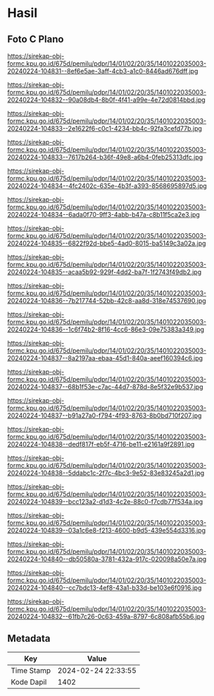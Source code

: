 # Hasil

## Foto C Plano

https://sirekap-obj-formc.kpu.go.id/675d/pemilu/pdpr/14/01/02/20/35/1401022035003-20240224-104831--8ef6e5ae-3aff-4cb3-a1c0-8446ad676dff.jpg

https://sirekap-obj-formc.kpu.go.id/675d/pemilu/pdpr/14/01/02/20/35/1401022035003-20240224-104832--90a08db4-8b0f-4f41-a99e-4e72d0814bbd.jpg

https://sirekap-obj-formc.kpu.go.id/675d/pemilu/pdpr/14/01/02/20/35/1401022035003-20240224-104833--2e1622f6-c0c1-4234-bb4c-92fa3cefd77b.jpg

https://sirekap-obj-formc.kpu.go.id/675d/pemilu/pdpr/14/01/02/20/35/1401022035003-20240224-104833--7617b264-b36f-49e8-a6b4-0feb25313dfc.jpg

https://sirekap-obj-formc.kpu.go.id/675d/pemilu/pdpr/14/01/02/20/35/1401022035003-20240224-104834--4fc2402c-635e-4b3f-a393-8568695897d5.jpg

https://sirekap-obj-formc.kpu.go.id/675d/pemilu/pdpr/14/01/02/20/35/1401022035003-20240224-104834--6ada0f70-9ff3-4abb-b47a-c8b11f5ca2e3.jpg

https://sirekap-obj-formc.kpu.go.id/675d/pemilu/pdpr/14/01/02/20/35/1401022035003-20240224-104835--6822f92d-bbe5-4ad0-8015-ba5149c3a02a.jpg

https://sirekap-obj-formc.kpu.go.id/675d/pemilu/pdpr/14/01/02/20/35/1401022035003-20240224-104835--acaa5b92-929f-4dd2-ba7f-1f2743f49db2.jpg

https://sirekap-obj-formc.kpu.go.id/675d/pemilu/pdpr/14/01/02/20/35/1401022035003-20240224-104836--7b217744-52bb-42c8-aa8d-318e74537690.jpg

https://sirekap-obj-formc.kpu.go.id/675d/pemilu/pdpr/14/01/02/20/35/1401022035003-20240224-104836--1c6f74b2-8f16-4cc6-86e3-09e75383a349.jpg

https://sirekap-obj-formc.kpu.go.id/675d/pemilu/pdpr/14/01/02/20/35/1401022035003-20240224-104837--8a2197aa-ebaa-45d1-840a-aeef160394c6.jpg

https://sirekap-obj-formc.kpu.go.id/675d/pemilu/pdpr/14/01/02/20/35/1401022035003-20240224-104837--68b1f53e-c7ac-44d7-878d-8e5f32e9b537.jpg

https://sirekap-obj-formc.kpu.go.id/675d/pemilu/pdpr/14/01/02/20/35/1401022035003-20240224-104837--b91a27a0-f794-4f93-8763-8b0bd710f207.jpg

https://sirekap-obj-formc.kpu.go.id/675d/pemilu/pdpr/14/01/02/20/35/1401022035003-20240224-104838--dedf817f-eb5f-4716-be11-e2161a9f2891.jpg

https://sirekap-obj-formc.kpu.go.id/675d/pemilu/pdpr/14/01/02/20/35/1401022035003-20240224-104838--5ddabc1c-2f7c-4bc3-9e52-83e83245a2d1.jpg

https://sirekap-obj-formc.kpu.go.id/675d/pemilu/pdpr/14/01/02/20/35/1401022035003-20240224-104839--bcc123a2-d1d3-4c2e-88c0-f7cdb77f534a.jpg

https://sirekap-obj-formc.kpu.go.id/675d/pemilu/pdpr/14/01/02/20/35/1401022035003-20240224-104839--03a1c6e8-f213-4600-b9d5-439e554d3316.jpg

https://sirekap-obj-formc.kpu.go.id/675d/pemilu/pdpr/14/01/02/20/35/1401022035003-20240224-104840--db50580a-3781-432a-917c-020098a50e7a.jpg

https://sirekap-obj-formc.kpu.go.id/675d/pemilu/pdpr/14/01/02/20/35/1401022035003-20240224-104840--cc7bdc13-4ef8-43a1-b33d-be103e6f0916.jpg

https://sirekap-obj-formc.kpu.go.id/675d/pemilu/pdpr/14/01/02/20/35/1401022035003-20240224-104832--61fb7c26-0c63-459a-8797-6c808afb55b6.jpg


## Metadata

| Key        | Value               |
| ---------- | ------------------- |
| Time Stamp | 2024-02-24 22:33:55 |
| Kode Dapil | 1402                |



